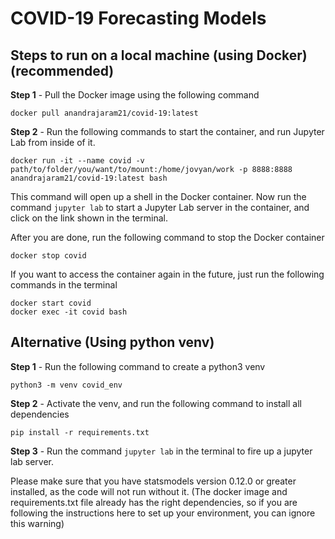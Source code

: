 # COVID-19 Forecasting Models

## Steps to run on a local machine (using Docker) (recommended)

**Step 1** - Pull the Docker image using the following command

```
docker pull anandrajaram21/covid-19:latest
```

**Step 2** - Run the following commands to start the container, and run Jupyter Lab from inside of it.

```
docker run -it --name covid -v path/to/folder/you/want/to/mount:/home/jovyan/work -p 8888:8888 anandrajaram21/covid-19:latest bash
```

This command will open up a shell in the Docker container. Now run the command `jupyter lab` to start a Jupyter Lab server in the container, and click on the link shown in the terminal.

After you are done, run the following command to stop the Docker container

```
docker stop covid
```

If you want to access the container again in the future, just run the following commands in the terminal

```
docker start covid
docker exec -it covid bash
```

## Alternative (Using python venv)

**Step 1** - Run the following command to create a python3 venv

```
python3 -m venv covid_env
```

**Step 2** - Activate the venv, and run the following command to install all dependencies

```
pip install -r requirements.txt
```

**Step 3** - Run the command `jupyter lab` in the terminal to fire up a jupyter lab server.

Please make sure that you have statsmodels version 0.12.0 or greater installed, as the code will not run without it. (The docker image and requirements.txt file already has the right dependencies, so if you are following the instructions here to set up your environment, you can ignore this warning)
